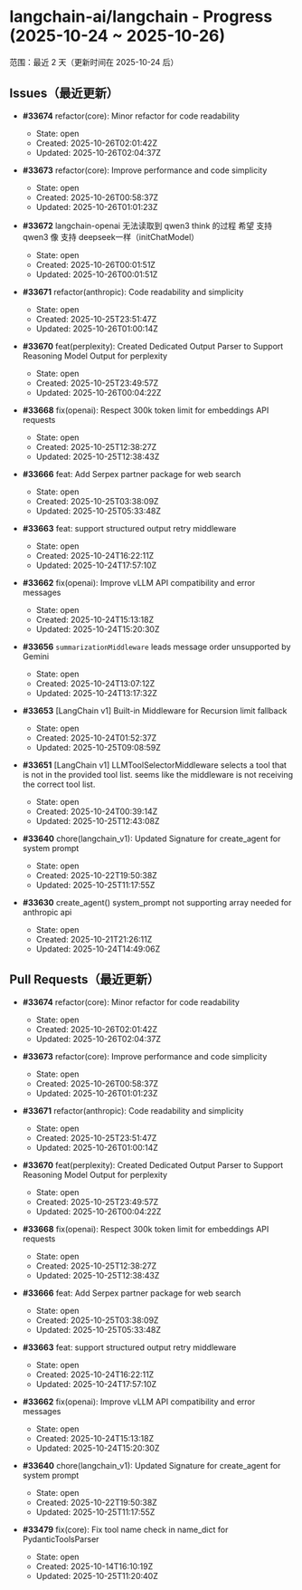 # langchain-ai/langchain - Progress (2025-10-24 ~ 2025-10-26)

范围：最近 2 天（更新时间在 2025-10-24 后）

## Issues（最近更新）

- **#33674** refactor(core): Minor refactor for code readability
  - State: open
  - Created: 2025-10-26T02:01:42Z
  - Updated: 2025-10-26T02:04:37Z

- **#33673** refactor(core): Improve performance and code simplicity
  - State: open
  - Created: 2025-10-26T00:58:37Z
  - Updated: 2025-10-26T01:01:23Z

- **#33672** langchain-openai 无法读取到 qwen3 think 的过程 希望 支持 qwen3 像 支持 deepseek一样（initChatModel）
  - State: open
  - Created: 2025-10-26T00:01:51Z
  - Updated: 2025-10-26T00:01:51Z

- **#33671** refactor(anthropic): Code readability and simplicity
  - State: open
  - Created: 2025-10-25T23:51:47Z
  - Updated: 2025-10-26T01:00:14Z

- **#33670** feat(perplexity): Created Dedicated Output Parser to Support Reasoning Model Output for perplexity
  - State: open
  - Created: 2025-10-25T23:49:57Z
  - Updated: 2025-10-26T00:04:22Z

- **#33668** fix(openai): Respect 300k token limit for embeddings API requests
  - State: open
  - Created: 2025-10-25T12:38:27Z
  - Updated: 2025-10-25T12:38:43Z

- **#33666** feat: Add Serpex partner package for web search
  - State: open
  - Created: 2025-10-25T03:38:09Z
  - Updated: 2025-10-25T05:33:48Z

- **#33663** feat: support structured output retry middleware
  - State: open
  - Created: 2025-10-24T16:22:11Z
  - Updated: 2025-10-24T17:57:10Z

- **#33662** fix(openai): Improve vLLM API compatibility and error messages
  - State: open
  - Created: 2025-10-24T15:13:18Z
  - Updated: 2025-10-24T15:20:30Z

- **#33656** `summarizationMiddleware` leads message order unsupported by Gemini
  - State: open
  - Created: 2025-10-24T13:07:12Z
  - Updated: 2025-10-24T13:17:32Z

- **#33653** [LangChain v1] Built-in Middleware for Recursion limit fallback
  - State: open
  - Created: 2025-10-24T01:52:37Z
  - Updated: 2025-10-25T09:08:59Z

- **#33651** [LangChain v1] LLMToolSelectorMiddleware selects a tool that is not in the provided tool list. seems like the middleware is not receiving the correct tool list.
  - State: open
  - Created: 2025-10-24T00:39:14Z
  - Updated: 2025-10-25T12:43:08Z

- **#33640** chore(langchain_v1): Updated Signature for create_agent for system prompt
  - State: open
  - Created: 2025-10-22T19:50:38Z
  - Updated: 2025-10-25T11:17:55Z

- **#33630** create_agent() system_prompt not supporting array needed for anthropic api
  - State: open
  - Created: 2025-10-21T21:26:11Z
  - Updated: 2025-10-24T14:49:06Z

## Pull Requests（最近更新）

- **#33674** refactor(core): Minor refactor for code readability
  - State: open
  - Created: 2025-10-26T02:01:42Z
  - Updated: 2025-10-26T02:04:37Z

- **#33673** refactor(core): Improve performance and code simplicity
  - State: open
  - Created: 2025-10-26T00:58:37Z
  - Updated: 2025-10-26T01:01:23Z

- **#33671** refactor(anthropic): Code readability and simplicity
  - State: open
  - Created: 2025-10-25T23:51:47Z
  - Updated: 2025-10-26T01:00:14Z

- **#33670** feat(perplexity): Created Dedicated Output Parser to Support Reasoning Model Output for perplexity
  - State: open
  - Created: 2025-10-25T23:49:57Z
  - Updated: 2025-10-26T00:04:22Z

- **#33668** fix(openai): Respect 300k token limit for embeddings API requests
  - State: open
  - Created: 2025-10-25T12:38:27Z
  - Updated: 2025-10-25T12:38:43Z

- **#33666** feat: Add Serpex partner package for web search
  - State: open
  - Created: 2025-10-25T03:38:09Z
  - Updated: 2025-10-25T05:33:48Z

- **#33663** feat: support structured output retry middleware
  - State: open
  - Created: 2025-10-24T16:22:11Z
  - Updated: 2025-10-24T17:57:10Z

- **#33662** fix(openai): Improve vLLM API compatibility and error messages
  - State: open
  - Created: 2025-10-24T15:13:18Z
  - Updated: 2025-10-24T15:20:30Z

- **#33640** chore(langchain_v1): Updated Signature for create_agent for system prompt
  - State: open
  - Created: 2025-10-22T19:50:38Z
  - Updated: 2025-10-25T11:17:55Z

- **#33479** fix(core): Fix tool name check in name_dict for PydanticToolsParser
  - State: open
  - Created: 2025-10-14T16:10:19Z
  - Updated: 2025-10-25T11:20:40Z

